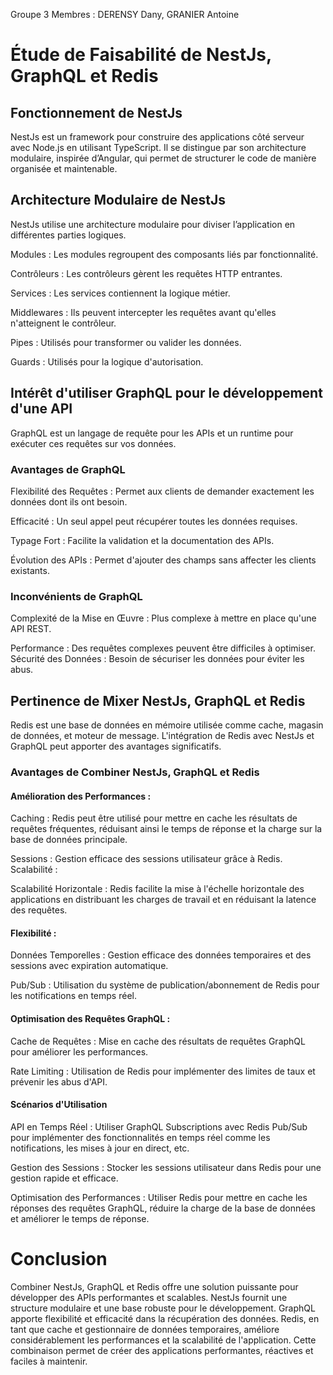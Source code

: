 Groupe 3
Membres : DERENSY Dany, GRANIER Antoine

# Étude de Faisabilité de NestJs, GraphQL et Redis

## Fonctionnement de NestJs

NestJs est un framework pour construire des applications côté serveur avec Node.js en utilisant TypeScript. Il se distingue par son architecture modulaire, inspirée d’Angular, qui permet de structurer le code de manière organisée et maintenable.

## Architecture Modulaire de NestJs

NestJs utilise une architecture modulaire pour diviser l’application en différentes parties logiques.

Modules : Les modules regroupent des composants liés par fonctionnalité.

Contrôleurs : Les contrôleurs gèrent les requêtes HTTP entrantes.

Services : Les services contiennent la logique métier.

Middlewares : Ils peuvent intercepter les requêtes avant qu'elles n'atteignent le contrôleur.

Pipes : Utilisés pour transformer ou valider les données.

Guards : Utilisés pour la logique d'autorisation.

## Intérêt d'utiliser GraphQL pour le développement d'une API

GraphQL est un langage de requête pour les APIs et un runtime pour exécuter ces requêtes sur vos données.

### Avantages de GraphQL

Flexibilité des Requêtes : Permet aux clients de demander exactement les données dont ils ont besoin.

Efficacité : Un seul appel peut récupérer toutes les données requises.

Typage Fort : Facilite la validation et la documentation des APIs.

Évolution des APIs : Permet d'ajouter des champs sans affecter les clients existants.

### Inconvénients de GraphQL

Complexité de la Mise en Œuvre : Plus complexe à mettre en place qu'une API REST.

Performance : Des requêtes complexes peuvent être difficiles à optimiser.
Sécurité des Données : Besoin de sécuriser les données pour éviter les abus.

## Pertinence de Mixer NestJs, GraphQL et Redis

Redis est une base de données en mémoire utilisée comme cache, magasin de données, et moteur de message. L'intégration de Redis avec NestJs et GraphQL peut apporter des avantages significatifs.

### Avantages de Combiner NestJs, GraphQL et Redis

#### Amélioration des Performances :

Caching : Redis peut être utilisé pour mettre en cache les résultats de requêtes fréquentes, réduisant ainsi le temps de réponse et la charge sur la base de données principale.

Sessions : Gestion efficace des sessions utilisateur grâce à Redis.
Scalabilité :

Scalabilité Horizontale : Redis facilite la mise à l'échelle horizontale des applications en distribuant les charges de travail et en réduisant la latence des requêtes.

#### Flexibilité :

Données Temporelles : Gestion efficace des données temporaires et des sessions avec expiration automatique.

Pub/Sub : Utilisation du système de publication/abonnement de Redis pour les notifications en temps réel.

#### Optimisation des Requêtes GraphQL :

Cache de Requêtes : Mise en cache des résultats de requêtes GraphQL pour améliorer les performances.

Rate Limiting : Utilisation de Redis pour implémenter des limites de taux et prévenir les abus d'API.

#### Scénarios d'Utilisation

API en Temps Réel : Utiliser GraphQL Subscriptions avec Redis Pub/Sub pour implémenter des fonctionnalités en temps réel comme les notifications, les mises à jour en direct, etc.

Gestion des Sessions : Stocker les sessions utilisateur dans Redis pour une gestion rapide et efficace.

Optimisation des Performances : Utiliser Redis pour mettre en cache les réponses des requêtes GraphQL, réduire la charge de la base de données et améliorer le temps de réponse.

# Conclusion

Combiner NestJs, GraphQL et Redis offre une solution puissante pour développer des APIs performantes et scalables. NestJs fournit une structure modulaire et une base robuste pour le développement. GraphQL apporte flexibilité et efficacité dans la récupération des données. Redis, en tant que cache et gestionnaire de données temporaires, améliore considérablement les performances et la scalabilité de l'application. Cette combinaison permet de créer des applications performantes, réactives et faciles à maintenir.
